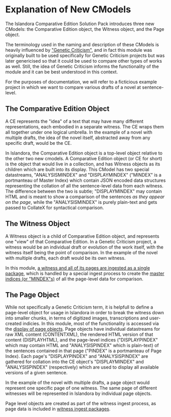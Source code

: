 # Explanation of New CModels

The Islandora Comparative Edition Solution Pack introduces three new CModels: the Comparative Edition object, the Witness object, and the Page object. 

The terminology used in the naming and description of these CModels is heavily influenced by ["Genetic Criticism"](http://www.textualscholarship.org/gencrit/index.html), and in fact this module was originally built to be used specifically for Genetic Criticism projects but was later genericised so that it could be used to compare other types of works as well. Still, the idea of Genetic Criticism informs the functionality of the module and it can be best understood in this context.

For the purposes of documentation, we will refer to a ficticious example project in which we want to compare various drafts of a novel at sentence-level.

## The Comparative Edition Object
A CE represents the "idea" of a text that may have many different representations, each embodied in a separate witness. The CE wraps them all together under one logical umbrella. In the example of a novel with multiple drafts, the idea of the novel itself, abstracted away from any specific draft, would be the CE.

In Islandora, the Comparative Edition object is a top-level object relative to the other two new cmodels. A Comparative Edition object (or CE for short) is the object that would live in a collection, and has Witness objects as its children which are built into its display. This CModel has two special datastreams, "ANALYSISMINDEX" and "DISPLAYMINDEX" ("MINDEX" is a portmanteau of Master Index) which contain JSON encoded data structures representing the collation of all the sentence-level data from each witness. The difference between the two is subtle; "DISPLAYMINDEX" may contain HTML and is meant to show a comparison of the sentences *as they appear on the page*, while the "ANALYSISMINDEX" is purely plain-text and gets passed to CollateX for syntactical comparison.


## The Witness Object
A Witness object is a child of Comparative Edition object, and represents one "view" of that Comparative Edition. In a Genetic Criticism project, a witness would be an individual draft or evolution of the work itself, with the witness itself being the point of comparison. In the example of the novel with multiple drafts, each draft would be its own witness.

In this module, [a witness and all of its pages are ingested as a single package](https://github.com/fsulib/islandora_solution_pack_comparative_edition/blob/master/docs/witness-packaging.md), which is handled by a special ingest process to create the [master indices (or "MINDEX"s)](https://github.com/fsulib/islandora_solution_pack_comparative_edition/blob/master/docs/indexing.md) of all the page-level data for comparison. 

## The Page Object
While not specifically a Genetic Criticism term, it is helpfull to define a page-level object for usage in Islandora in order to break the witness down into smaller chunks, in terms of digitized images, transcriptions and user-created indicies. In this module, most of the functionality is accessed via the [display of page objects](https://github.com/fsulib/islandora_solution_pack_comparative_edition/blob/master/docs/page-display.md). Page objects have individual datastreams for raw XML content (CONTENTXML), the rendered HTML version of that content (DISPLAYHTML), and the page-level indices ("DISPLAYPINDEX" which may contain HTML and "ANALYSISPINDEX" which is plain-text) of the sentences contained in that page ("PINDEX" is a portmanteau of Page Index). Each page's "DISPLAYPINDEX" and "ANALYSISPINDEX" are gathered for collation into the CE object's "DISPLAYMINDEX" and "ANALYSISPINDEX" (respectively) which are used to display all available versions of a given sentence.

In the example of the novel with multiple drafts, a page object would represent one specific page of one witness. The same page of different witnesses will be represented in Islandora by individual page objects.

Page level objects are created as part of the witness ingest process, as page data is included in [witness ingest packages](https://github.com/fsulib/islandora_solution_pack_comparative_edition/blob/master/docs/witness-packaging.md).
